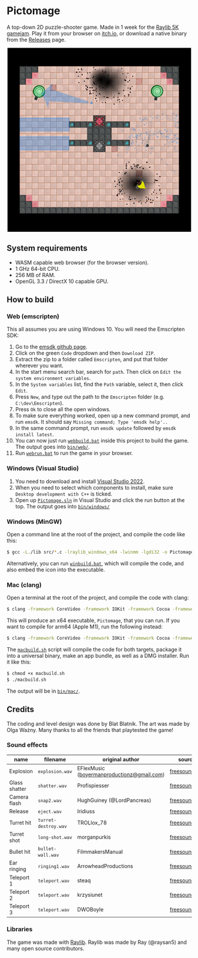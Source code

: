 # Pictomage

A top-down 2D puzzle-shooter game. Made in 1 week for the [Raylib 5K gamejam](https://itch.io/jam/raylib-5k-gamejam). Play it from your browser on [itch.io](https://blatnik.itch.io/pictomage), or download a native binary from the [Releases](https://github.com/blat-blatnik/Pictomage/releases) page.

<p align="center">
  <img src="./screenshots/5.png" alt="Screenshot" width="500"/>
</p>

## System requirements

- WASM capable web browser (for the browser version).
- 1 GHz 64-bit CPU.
- 256 MB of RAM.
- OpenGL 3.3 / DirectX 10 capable GPU.

## How to build

### Web (emscripten)

This all assumes you are using Windows 10. You will need the Emscripten SDK:

1. Go to the [emsdk github page](https://github.com/emscripten-core/emsdk).
2. Click on the green `Code` dropdown and then `Download ZIP`.
3. Extract the zip to a folder called `Emscripten`, and put that folder wherever you want.
4. In the start menu search bar, search for `path`. Then click on `Edit the system environment variables`.
5. In the `System variables` list, find the `Path` variable, select it, then click `Edit`.
6. Press `New`, and type out the path to the `Emscripten` folder (e.g. `C:\dev\Emscripten`).
7. Press `Ok` to close all the open windows.
8. To make sure everything worked, open up a new command prompt, and run `emsdk`. It should say `Missing command; Type 'emsdk help'..`
8. In the same command prompt, run `emsdk update` followed by `emsdk install latest`. 
9. You can now just run [`webbuild.bat`](./webbuild.bat) inside this project to build the game. The output goes into [`bin/web/`](./bin/web/).
10. Run [`webrun.bat`](./webrun.bat) to run the game in your browser.

### Windows (Visual Studio)

1. You need to download and install [Visual Studio 2022](https://visualstudio.microsoft.com/vs/).
2. When you need to select which components to install, make sure `Desktop development with C++` is ticked.
3. Open up [`Pictomage.sln`](./Pictomage.sln) in Visual Studio and click the run button at the top. The output goes into [`bin/windows/`](./bin/windows/)

### Windows (MinGW)

Open a command line at the root of the project, and compile the code like this:

```bash
$ gcc -L./lib src/*.c -lraylib_windows_x64 -lwinmm -lgdi32 -o Pictomage.exe
```

Alternatively, you can run [`winbuild.bat`](./winbuild.bat), which will compile the code, and also embed the icon into the executable. 

### Mac (clang)

Open a terminal at the root of the project, and compile the code with clang:

```bash
$ clang -framework CoreVideo -framework IOKit -framework Cocoa -framework GLUT -framework OpenGL src/*.c -L./lib -lraylib_mac_x64 -o Pictomage -target x86_64-apple-macos10.12
```

This will produce an x64 executable, `Pictomage`, that you can run. If you want to compile for arm64 (Apple M1), run the following instead:

```bash
$ clang -framework CoreVideo -framework IOKit -framework Cocoa -framework GLUT -framework OpenGL src/*.c -L./lib -lraylib_mac_arm64 -o Pictomage -target arm64-apple-macos11
```

The [`macbuild.sh`](./macbuild.sh) script will compile the code for both targets, package it into a universal binary, make an app bundle, as well as a DMG installer. Run it like this:

```bash
$ chmod +x macbuild.sh
$ ./macbuild.sh
```

The output will be in [`bin/mac/`](./bin/mac).

## Credits

The coding and level design was done by Blat Blatnik. The art was made by Olga Ważny. Many thanks to all the friends that playtested the game!

### Sound effects

| name          | filename             | original author                            | source |
|---------------|----------------------|--------------------------------------------|--------|
| Explosion     | `explosion.wav`      | EFlexMusic (boyermanproductionz@gmail.com) | [freesound.org](https://freesound.org/people/EFlexMusic/sounds/388528/)
| Glass shatter | `shatter.wav`        | Profispiesser                              | [freesound.org](https://freesound.org/people/Profispiesser/sounds/583065/)
| Camera flash  | `snap2.wav`          | HughGuiney (@LordPancreas)                 | [freesound.org](https://freesound.org/people/HughGuiney/sounds/352832/)
| Release       | `eject.wav`          | Iridiuss                                   | [freesound.org](https://freesound.org/people/Iridiuss/sounds/519414/)
| Turret hit    | `turret-destroy.wav` | TROLlox_78                                 | [freesound.org](https://freesound.org/people/TROLlox_78/sounds/274119/)
| Turret shot   | `long-shot.wav`      | morganpurkis                               | [freesound.org](https://freesound.org/people/morganpurkis/sounds/388194/)
| Bullet hit    | `bullet-wall.wav`    | FilmmakersManual                           | [freesound.org](https://freesound.org/people/FilmmakersManual/sounds/522402/)
| Ear ringing   | `ringing1.wav`       | ArrowheadProductions                       | [freesound.org](https://freesound.org/people/ArrowheadProductions/sounds/547974/)
| Teleport 1    | `teleport.wav`       | steaq                                      | [freesound.org](https://freesound.org/people/steaq/sounds/560124/)
| Teleport 2    | `teleport.wav`       | krzysiunet                                 | [freesound.org](https://freesound.org/people/krzysiunet/sounds/345835/)
| Teleport 3    | `teleport.wav`       | DWOBoyle                                   | [freesound.org](https://freesound.org/people/DWOBoyle/sounds/474180/)

### Libraries

The game was made with [Raylib](https://www.raylib.com/). Raylib was made by Ray (@raysan5) and many open source contributors.